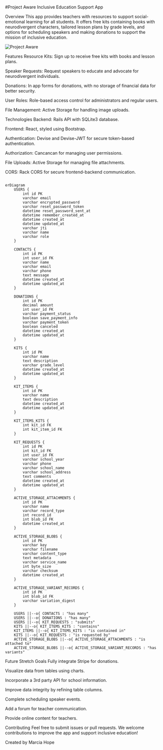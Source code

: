 #Project Aware
Inclusive Education Support App


Overview
This app provides teachers with resources to support social-emotional learning for all students. It offers free kits containing books with neurodivergent characters, tailored lesson plans by grade levels, and options for scheduling speakers and making donations to support the mission of inclusive education.

![Project Aware](https://raw.githubusercontent.com/mhope21/finalproject/main/frontend/public/ProjectAware.gif)


Features
Resource Kits: Sign up to receive free kits with books and lesson plans.

Speaker Requests: Request speakers to educate and advocate for neurodivergent individuals.

Donations: In app forms for donations, with no storage of financial data for better security.

User Roles: Role-based access control for administrators and regular users.

File Management: Active Storage for handling image uploads.

Technologies
Backend: Rails API with SQLite3 database.

Frontend: React, styled using Bootstrap.

Authentication: Devise and Devise-JWT for secure token-based authentication.

Authorization: Cancancan for managing user permissions.

File Uploads: Active Storage for managing file attachments.

CORS: Rack CORS for secure frontend-backend communication.

```mermaid

erDiagram
    USERS {
        int id PK
        varchar email
        varchar encrypted_password
        varchar reset_password_token
        datetime reset_password_sent_at
        datetime remember_created_at
        datetime created_at
        datetime updated_at
        varchar jti
        varchar name
        varchar role
    }

    CONTACTS {
        int id PK
        int user_id FK
        varchar name
        varchar email
        varchar phone
        text message
        datetime created_at
        datetime updated_at
    }

    DONATIONS {
        int id PK
        decimal amount
        int user_id FK
        varchar payment_status
        boolean save_payment_info
        varchar payment_token
        boolean canceled
        datetime created_at
        datetime updated_at
    }

    KITS {
        int id PK
        varchar name
        text description
        varchar grade_level
        datetime created_at
        datetime updated_at
    }

    KIT_ITEMS {
        int id PK
        varchar name
        text description
        datetime created_at
        datetime updated_at
    }

    KIT_ITEMS_KITS {
        int kit_id FK
        int kit_item_id FK
    }

    KIT_REQUESTS {
        int id PK
        int kit_id FK
        int user_id FK
        varchar school_year
        varchar phone
        varchar school_name
        varchar school_address
        text comments
        datetime created_at
        datetime updated_at
    }

    ACTIVE_STORAGE_ATTACHMENTS {
        int id PK
        varchar name
        varchar record_type
        int record_id
        int blob_id FK
        datetime created_at
    }

    ACTIVE_STORAGE_BLOBS {
        int id PK
        varchar key
        varchar filename
        varchar content_type
        text metadata
        varchar service_name
        int byte_size
        varchar checksum
        datetime created_at
    }

    ACTIVE_STORAGE_VARIANT_RECORDS {
        int id PK
        int blob_id FK
        varchar variation_digest
    }

    USERS ||--o{ CONTACTS : "has many"
    USERS ||--o{ DONATIONS : "has many"
    USERS ||--o{ KIT_REQUESTS : "submits"
    KITS ||--o{ KIT_ITEMS_KITS : "contains"
    KIT_ITEMS ||--o{ KIT_ITEMS_KITS : "is contained in"
    KITS ||--o{ KIT_REQUESTS : "is requested by"
    ACTIVE_STORAGE_BLOBS ||--o{ ACTIVE_STORAGE_ATTACHMENTS : "is attached to"
    ACTIVE_STORAGE_BLOBS ||--o{ ACTIVE_STORAGE_VARIANT_RECORDS : "has variants"

```




Future Stretch Goals
Fully integrate Stripe for donations.

Visualize data from tables using charts.

Incorporate a 3rd party API for school information.

Improve data integrity by refining table columns.

Complete scheduling speaker events.

Add a forum for teacher communication.

Provide online content for teachers.

Contributing
Feel free to submit issues or pull requests. We welcome contributions to improve the app and support inclusive education!

Created by Marcia Hope
